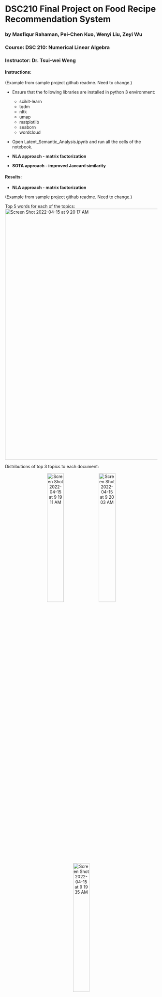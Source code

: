 # DSC210 Final Project on Food Recipe Recommendation System
### by Masfiqur Rahaman, Pei-Chen Kuo, Wenyi Liu, Zeyi Wu
### Course: DSC 210: Numerical Linear Algebra
### Instructor: Dr. Tsui-wei Weng

#### Instructions:

(Example from sample project github readme. Need to change.)

* Ensure that the following libraries are installed in python 3 environment:
  - scikit-learn
  - tqdm
  - nltk
  - umap
  - matplotlib
  - seaborn
  - wordcloud

* Open Latent_Semantic_Analysis.ipynb and run all the cells of the notebook.

* **NLA approach - matrix factorization**


* **SOTA approach - improved Jaccard similarity**


#### Results:

* **NLA approach - matrix factorization**

(Example from sample project github readme. Need to change.)

Top 5 words for each of the topics:
<img width="828" alt="Screen Shot 2022-04-15 at 9 20 17 AM" src="https://user-images.githubusercontent.com/18485647/163595256-eaa19d1b-9c52-4cd2-9a63-b1dbcd728d23.png">

Distributions of top 3 topics to each document:
<p align="center">
<img width="33%" alt="Screen Shot 2022-04-15 at 9 19 11 AM" src="https://user-images.githubusercontent.com/18485647/163595137-f9ea7e72-1f20-417f-bad4-4161cfcbe2f3.png">
 <img width="33%" alt="Screen Shot 2022-04-15 at 9 20 03 AM" src="https://user-images.githubusercontent.com/18485647/163595234-1951d9bf-0a54-40ec-8002-50d0042be260.png">
 <img width="33%" alt="Screen Shot 2022-04-15 at 9 19 35 AM" src="https://user-images.githubusercontent.com/18485647/163595185-18ca8fcc-ef7d-48fe-b7a5-76bb485a80a2.png">
</p>
Visualized embedding of documents in 2-D space:
<img width="816" alt="Screen Shot 2022-04-15 at 9 23 07 AM" src="https://user-images.githubusercontent.com/18485647/163595568-e9d9fd26-986a-4c06-8bf8-3bfbb95dbc79.png">


* **SOTA approach - improved Jaccard similarity**

(Example from sample project github readme. Need to change.)

Top 5 words for each of the topics:
<img width="844" alt="Screen Shot 2022-04-15 at 9 23 15 AM" src="https://user-images.githubusercontent.com/18485647/163595579-638c74c8-27f4-4ee2-ade2-e62406422600.png">

Distributions of top 3 topics to each document:
<p align="center">
  <img width="33%" alt="Screen Shot 2022-04-15 at 9 24 03 AM" src="https://user-images.githubusercontent.com/18485647/163595666-06612d57-978b-4245-b89f-72fdf4bc1f7e.png">
<img width="33%" alt="Screen Shot 2022-04-15 at 9 24 12 AM" src="https://user-images.githubusercontent.com/18485647/163595676-8fb7feb8-7471-440a-a19f-8c2735f987cb.png">
<img width="33%" alt="Screen Shot 2022-04-15 at 9 24 19 AM" src="https://user-images.githubusercontent.com/18485647/163595701-c097c01f-66f4-497a-af5b-4f63988e3284.png">
</p>

Visualized embedding of documents in 2-D space:
<img width="784" alt="Screen Shot 2022-04-15 at 9 24 38 AM" src="https://user-images.githubusercontent.com/18485647/163595735-bed01c6a-9d73-41be-8f34-284aee22ec91.png">
